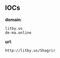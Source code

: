 
## IOCs

__domain__:
```text
litby.us
de-ma.online
```

__url__:

```text
http://litby.us/Shagrir
```
